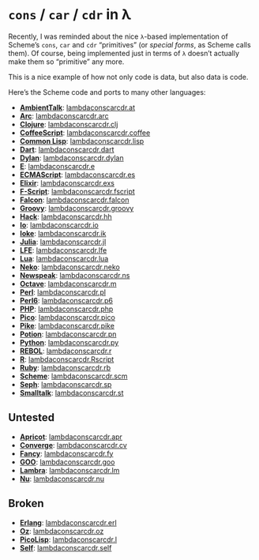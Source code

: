 `cons` / `car` / `cdr` in λ
===========================

Recently, I was reminded about the nice `λ`-based implementation of Scheme’s `cons`, `car` and `cdr` “primitives” (or *special forms*, as Scheme calls them). Of course, being implemented just in terms of `λ` doesn’t actually make them so “primitive” any more.

This is a nice example of how not only code is data, but also data is code.

Here’s the Scheme code and ports to many other languages:

* [**AmbientTalk**](http://soft.vub.ac.be/amop/): [lambdaconscarcdr.at](https://GitHub.Com/JoergWMittag/lambdaconscarcdr/blob/master/lambdaconscarcdr.at)
* [**Arc**](http://ArcLanguage.Org/): [lambdaconscarcdr.arc](https://GitHub.Com/JoergWMittag/lambdaconscarcdr/blob/master/lambdaconscarcdr.arc)
* [**Clojure**](http://Clojure.Org/): [lambdaconscarcdr.clj](https://GitHub.Com/JoergWMittag/lambdaconscarcdr/blob/master/lambdaconscarcdr.clj)
* [**CoffeeScript**](http://CoffeeScript.Org/): [lambdaconscarcdr.coffee](https://GitHub.Com/JoergWMittag/lambdaconscarcdr/blob/master/lambdaconscarcdr.coffee)
* [**Common Lisp**](http://CLiki.Net/): [lambdaconscarcdr.lisp](https://GitHub.Com/JoergWMittag/lambdaconscarcdr/blob/master/lambdaconscarcdr.lisp)
* [**Dart**](http://DartLang.Org/): [lambdaconscarcdr.dart](https://GitHub.Com/JoergWMittag/lambdaconscarcdr/blob/master/lambdaconscarcdr.dart)
* [**Dylan**](http://OpenDylan.Org/): [lambdaconscarcdr.dylan](https://GitHub.Com/JoergWMittag/lambdaconscarcdr/blob/master/lambdaconscarcdr.dylan)
* [**E**](http://ERights.Org/): [lambdaconscarcdr.e](https://GitHub.Com/JoergWMittag/lambdaconscarcdr/blob/master/lambdaconscarcdr.e)
* [**ECMAScript**](http://ECMAScript.Org/): [lambdaconscarcdr.es](https://GitHub.Com/JoergWMittag/lambdaconscarcdr/blob/master/lambdaconscarcdr.es)
* [**Elixir**](http://Elixir-Lang.Org/): [lambdaconscarcdr.exs](https://GitHub.Com/JoergWMittag/lambdaconscarcdr/blob/master/lambdaconscarcdr.exs)
* [**F-Script**](http://FScript.Org/): [lambdaconscarcdr.fscript](https://GitHub.Com/JoergWMittag/lambdaconscarcdr/blob/master/lambdaconscarcdr.fscript)
* [**Falcon**](http://FalconPL.Org/): [lambdaconscarcdr.falcon](https://GitHub.Com/JoergWMittag/lambdaconscarcdr/blob/master/lambdaconscarcdr.falcon)
* [**Groovy**](http://Groovy-Lang.Org/): [lambdaconscarcdr.groovy](https://GitHub.Com/JoergWMittag/lambdaconscarcdr/blob/master/lambdaconscarcdr.groovy)
* [**Hack**](http://HackLang.Org/): [lambdaconscarcdr.hh](https://GitHub.Com/JoergWMittag/lambdaconscarcdr/blob/master/lambdaconscarcdr.hh)
* [**Io**](http://IoLanguage.Com/): [lambdaconscarcdr.io](https://GitHub.Com/JoergWMittag/lambdaconscarcdr/blob/master/lambdaconscarcdr.io)
* [**Ioke**](http://Ioke.Org/): [lambdaconscarcdr.ik](https://GitHub.Com/JoergWMittag/lambdaconscarcdr/blob/master/lambdaconscarcdr.ik)
* [**Julia**](http://JuliaLang.Org/): [lambdaconscarcdr.jl](https://GitHub.Com/JoergWMittag/lambdaconscarcdr/blob/master/lambdaconscarcdr.jl)
* [**LFE**](http://LFE.Io/): [lambdaconscarcdr.lfe](https://GitHub.Com/JoergWMittag/lambdaconscarcdr/blob/master/lambdaconscarcdr.lfe)
* [**Lua**](http://Lua.Org/): [lambdaconscarcdr.lua](https://GitHub.Com/JoergWMittag/lambdaconscarcdr/blob/master/lambdaconscarcdr.lua)
* [**Neko**](http://NekoVM.Org/#the_neko_programming_language): [lambdaconscarcdr.neko](https://GitHub.Com/JoergWMittag/lambdaconscarcdr/blob/master/lambdaconscarcdr.neko)
* [**Newspeak**](http://NewspeakLanguage.Org/): [lambdaconscarcdr.ns](https://GitHub.Com/JoergWMittag/lambdaconscarcdr/blob/master/lambdaconscarcdr.ns)
* [**Octave**](https://GNU.Org/software/octave/): [lambdaconscarcdr.m](https://GitHub.Com/JoergWMittag/lambdaconscarcdr/blob/master/lambdaconscarcdr.m)
* [**Perl**](http://Perl.Org/): [lambdaconscarcdr.pl](https://GitHub.Com/JoergWMittag/lambdaconscarcdr/blob/master/lambdaconscarcdr.pl)
* [**Perl6**](http://Perl6.Org/): [lambdaconscarcdr.p6](https://GitHub.Com/JoergWMittag/lambdaconscarcdr/blob/master/lambdaconscarcdr.p6)
* [**PHP**](http://PHP.Net/): [lambdaconscarcdr.php](https://GitHub.Com/JoergWMittag/lambdaconscarcdr/blob/master/lambdaconscarcdr.php)
* [**Pico**](http://Pico.VUB.Ac.Be): [lambdaconscarcdr.pico](https://GitHub.Com/JoergWMittag/lambdaconscarcdr/blob/master/lambdaconscarcdr.pico)
* [**Pike**](http://Pike.Lysator.LIU.Se): [lambdaconscarcdr.pike](https://GitHub.Com/JoergWMittag/lambdaconscarcdr/blob/master/lambdaconscarcdr.pike)
* [**Potion**](http://Perl11.Org/potion/): [lambdaconscarcdr.pn](https://GitHub.Com/JoergWMittag/lambdaconscarcdr/blob/master/lambdaconscarcdr.pn)
* [**Python**](http://Python.Org/): [lambdaconscarcdr.py](https://GitHub.Com/JoergWMittag/lambdaconscarcdr/blob/master/lambdaconscarcdr.py)
* [**REBOL**](http://REBOL.Com/): [lambdaconscarcdr.r](https://GitHub.Com/JoergWMittag/lambdaconscarcdr/blob/master/lambdaconscarcdr.r)
* [**R**](http://R-Project.Org/): [lambdaconscarcdr.Rscript](https://GitHub.Com/JoergWMittag/lambdaconscarcdr/blob/master/lambdaconscarcdr.Rscript)
* [**Ruby**](http://Ruby-Lang.Org/): [lambdaconscarcdr.rb](https://GitHub.Com/JoergWMittag/lambdaconscarcdr/blob/master/lambdaconscarcdr.rb)
* [**Scheme**](http://R7RS.Org/): [lambdaconscarcdr.scm](https://GitHub.Com/JoergWMittag/lambdaconscarcdr/blob/master/lambdaconscarcdr.scm)
* [**Seph**](http://Seph-Lang.Org/): [lambdaconscarcdr.sp](https://GitHub.Com/JoergWMittag/lambdaconscarcdr/blob/master/lambdaconscarcdr.sp)
* [**Smalltalk**](http://Smalltalk.Org/): [lambdaconscarcdr.st](https://GitHub.Com/JoergWMittag/lambdaconscarcdr/blob/master/lambdaconscarcdr.st)

Untested
--------

* [**Apricot**](https://GitHub.Com/Apricot-Lang/Apricot/): [lambdaconscarcdr.apr](https://GitHub.Com/JoergWMittag/lambdaconscarcdr/blob/master/lambdaconscarcdr.apr)
* [**Converge**](http://ConvergePL.Org/): [lambdaconscarcdr.cv](https://GitHub.Com/JoergWMittag/lambdaconscarcdr/blob/master/lambdaconscarcdr.cv)
* [**Fancy**](http://Fancy-Lang.Org/): [lambdaconscarcdr.fy](https://GitHub.Com/JoergWMittag/lambdaconscarcdr/blob/master/lambdaconscarcdr.fy)
* [**GOO**](http://people.csail.mit.edu/jrb/goo/): [lambdaconscarcdr.goo](https://GitHub.Com/JoergWMittag/lambdaconscarcdr/blob/master/lambdaconscarcdr.goo)
* [**Lambra**](https://GitHub.Com/txus/Lambra/): [lambdaconscarcdr.lm](https://GitHub.Com/JoergWMittag/lambdaconscarcdr/blob/master/lambdaconscarcdr.lm)
* [**Nu**](http://Programming.Nu/): [lambdaconscarcdr.nu](https://GitHub.Com/JoergWMittag/lambdaconscarcdr/blob/master/lambdaconscarcdr.nu)

Broken
------

* [**Erlang**](http://Erlang.Org/): [lambdaconscarcdr.erl](https://GitHub.Com/JoergWMittag/lambdaconscarcdr/blob/master/lambdaconscarcdr.erl)
* [**Oz**](http://WWW.Mozart-Oz.Org/): [lambdaconscarcdr.oz](https://GitHub.Com/JoergWMittag/lambdaconscarcdr/blob/master/lambdaconscarcdr.oz)
* [**PicoLisp**](http://PicoLisp.Com/): [lambdaconscarcdr.l](https://GitHub.Com/JoergWMittag/lambdaconscarcdr/blob/master/lambdaconscarcdr.l)
* [**Self**](http://SelfLanguage.Org/): [lambdaconscarcdr.self](https://GitHub.Com/JoergWMittag/lambdaconscarcdr/blob/master/lambdaconscarcdr.self)
